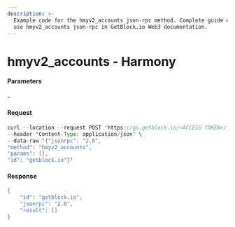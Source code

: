 ```yaml
---
description: >-
  Example code for the hmyv2_accounts json-rpc method. Сomplete guide on how to
  use hmyv2_accounts json-rpc in GetBlock.io Web3 documentation.
---
```


# hmyv2\_accounts - Harmony

#### Parameters

\-

#### Request

```java
curl --location --request POST 'https://go.getblock.io/<ACCESS-TOKEN>/' \
--header 'Content-Type: application/json' \ 
--data-raw '{"jsonrpc": "2.0",
"method": "hmyv2_accounts",
"params": [],
"id": "getblock.io"}'
```

#### Response

```java
{
    "id": "getblock.io",
    "jsonrpc": "2.0",
    "result": []
}
```
